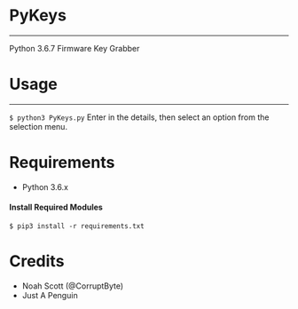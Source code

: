# PyKeys
---
Python 3.6.7 Firmware Key Grabber

# Usage
---
```$ python3 PyKeys.py```
Enter in the details, then select an option from the selection menu.

# Requirements
* Python 3.6.x


#### Install Required Modules
```$ pip3 install -r requirements.txt```

# Credits
* Noah Scott (@CorruptByte)
* Just A Penguin 
